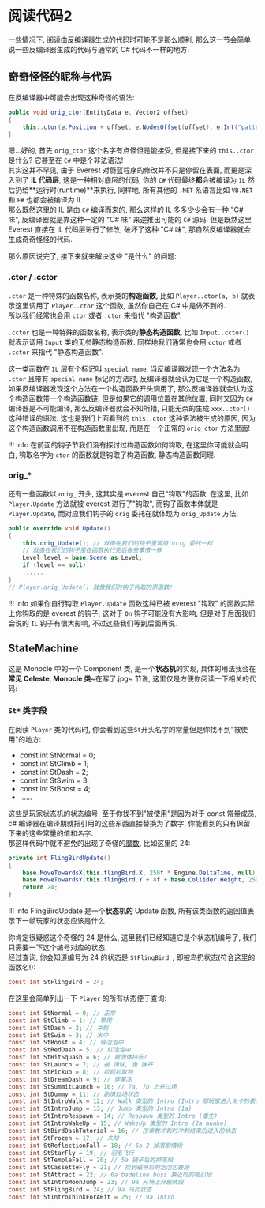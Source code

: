# 阅读代码2

一些情况下, 阅读由反编译器生成的代码时可能不是那么顺利, 那么这一节会简单说一些反编译器生成的代码与通常的 C# 代码不一样的地方.

## 奇奇怪怪的昵称与代码

在反编译器中可能会出现这种奇怪的语法:
```cs title="Celeste.FinalBoss (即 6a 后半段 Badeline Boss 实体)"
public void orig_ctor(EntityData e, Vector2 offset)
{
    this..ctor(e.Position + offset, e.NodesOffset(offset), e.Int("patternIndex", 0), e.Float("cameraPastY", 120f), e.Bool("dialog", false), e.Bool("startHit", false), e.Bool("cameraLockY", true));
}
```

嗯...好的, 首先 `orig_ctor` 这个名字有点怪但是能接受, 但是接下来的 `this..ctor` 是什么? 它甚至在 `C#` 中是个非法语法!  
其实这并不罕见, 由于 Everest 对蔚蓝程序的修改并不只是停留在表面, 而更是深入到了 **IL 代码层**, 这是一种相对底层的代码,
你的 `C#` 代码最终**都**会被编译为 `IL` 然后扔给**运行时(runtime)**来执行, 同样地, 所有其他的 `.NET` 系语言比如 `VB.NET` 和 `F#` 也都会被编译为 IL.  
那么既然这里的 IL 是由 `C#` 编译而来的, 那么这样的 IL 多多少少会有一种 "C# 味", 反编译器就是靠这种一定的 "C# 味" 来逆推出可能的 `C#` 源码. 
但是既然这里 Everest 直接在 IL 代码层进行了修改, 破坏了这种 "C# 味", 那自然反编译器就会生成奇奇怪怪的代码.

那么原因说完了, 接下来就来解决这些 "是什么" 的问题:

### .ctor / .cctor

`.ctor` 是一种特殊的函数名称, 表示类的**构造函数**, 比如 `Player..ctor(a, b)` 就表示这里调用了 `Player..ctor` 这个函数, 虽然你自己在 C# 中是做不到的.  
所以我们经常也会用 `ctor` 或者 `.ctor` 来指代 "构造函数".  

`.cctor` 也是一种特殊的函数名称, 表示类的**静态构造函数**, 比如 `Input..cctor()` 就表示调用 `Input` 类的无参静态构造函数.
同样地我们通常也会用 `cctor` 或者 `.cctor` 来指代 "静态构造函数".

这一类函数在 `IL` 层有个标记叫 `special name`, 当反编译器发现一个方法名为 `.ctor` 且带有 `special name` 标记的方法时,
反编译器就会认为它是一个构造函数, 如果反编译器发现这个方法在一个构造函数开头调用了, 那么反编译器就会认为这个构造函数带一个构造函数链,
但是如果它的调用位置在其他位置, 同时又因为 `C#` 编译器是不可能编译, 那么反编译器就会不知所措, 只能无奈的生成 `xxx..ctor()` 这种错误的语法.
这也是我们上面看到的 `this..ctor` 这种语法被生成的原因, 因为这个构造函数调用不在构造函数里出现, 而是在一个正常的 `orig_ctor` 方法里面!

!!! info
    在前面的钩子节我们没有探讨过构造函数如何钩取, 在这里你可能就会明白, 钩取名字为 `ctor` 的函数就是钩取了构造函数, 静态构造函数同理.

### orig_*

还有一些函数以 `orig_` 开头, 这其实是 everest 自己"钩取"的函数. 在这里, 比如 `Player.Update` 方法就被 everest 进行了"钩取",
而钩子函数本体就是 `Player.Update`, 而对应我们钩子的 `orig` 委托在就体现为 `orig_Update` 方法.

```cs title="Player.Update  (像钩子本体一样!)"
public override void Update()
{
	this.orig_Update(); // 就像在我们的钩子里调用 orig 委托一样
    // 就像在我们的钩子里在函数执行完后做些事情一样
	Level level = base.Scene as Level;
	if (level == null)
    ......
}
// Player.orig_Update() 就像我们的钩子钩取的原函数!
```

!!! info
    如果你自行钩取 `Player.Update` 函数这种已被 everest "钩取" 的函数实际上你钩取的是 everest 的钩子, 这对于 `On` 钩子可能没有大影响,
    但是对于后面我们会说的 `IL` 钩子有很大影响, 不过这些我们等到后面再说.

## StateMachine

这是 Monocle 中的一个 Component 类, 是一个**状态机**的实现, 具体的用法我会在 **常见 Celeste, Monocle 类**~在写了.jpg~ 节说, 这里仅是方便你阅读一下相关的代码:

### `St*` 类字段  
在阅读 `Player` 类的代码时, 你会看到这些`St`开头名字的常量但是你找不到"被使用"的地方:

- const int StNormal = 0;
- const int StClimb = 1;
- const int StDash = 2;
- const int StSwim = 3;
- const int StBoost = 4;
- ......

这些是玩家状态机的状态编号, 至于你找不到"被使用"是因为对于 const 常量成员, c# 编译器在编译期就把引用的这些东西直接替换为了数字, 你能看到的只有保留下来的这些常量的值和名字.  
那这样代码中就不避免的出现了奇怪的[魔数](https://www.zhihu.com/question/22018894), 比如这里的 24:
```cs title="int Player.FlingBirdUpdate()"
private int FlingBirdUpdate()
{
	base.MoveTowardsX(this.flingBird.X, 250f * Engine.DeltaTime, null);
	base.MoveTowardsY(this.flingBird.Y + 8f + base.Collider.Height, 250f * Engine.DeltaTime, null);
	return 24;
}
```
!!! info
    FlingBirdUpdate 是一个**状态机的** Update 函数, 所有该类函数的返回值表示下一帧玩家的状态应该是什么.

你肯定很疑惑这个奇怪的 24 是什么, 这里我们已经知道它是个状态机编号了, 我们只需要一下这个编号对应的状态.  
经过查询, 你会知道编号为 24 的状态是 `StFlingBird `, 即被鸟扔状态(符合这里的函数名!):

```cs
const int StFlingBird = 24;
```

在这里会简单列出一下 `Player` 的所有状态便于查询:

```cs
const int StNormal = 0; // 正常
const int StClimb = 1; // 攀爬
const int StDash = 2; // 冲刺
const int StSwim = 3; // 水中
const int StBoost = 4; // 绿泡泡中
const int StRedDash = 5; // 红泡泡中
const int StHitSquash = 6; // 被固体挤压?
const int StLaunch = 7; // 被 弹球, 鱼 弹开
const int StPickup = 8; // 捡起抓取物
const int StDreamDash = 9; // 穿果冻
const int StSummitLaunch = 10; // 7a, 7b 上升过场
const int StDummy = 11; // 剧情过场状态
const int StIntroWalk = 12; // Walk 类型的 Intro (Intro 即玩家进入关卡的表现方式)
const int StIntroJump = 13; // Jump 类型的 Intro (1a)
const int StIntroRespawn = 14; // Respawn 类型的 Intro (重生)
const int StIntroWakeUp = 15; // WakeUp 类型的 Intro (2a awake)
const int StBirdDashTutorial = 16; // 序章教冲刺时冲刺结束后进入的状态
const int StFrozen = 17; // 未知
const int StReflectionFall = 18; // 6a-2 掉落剧情段
const int StStarFly = 19; // 羽毛飞行
const int StTempleFall = 20; // 5a 镜子后的掉落段
const int StCassetteFly = 21; // 捡到磁带后的泡泡包裹段
const int StAttract = 22; // 6a badeline boss 靠近时的吸引段
const int StIntroMoonJump = 23; // 9a 开场上升剧情段
const int StFlingBird = 24; // 9a 鸟扔状态
const int StIntroThinkForABit = 25; // 9a Intro
```